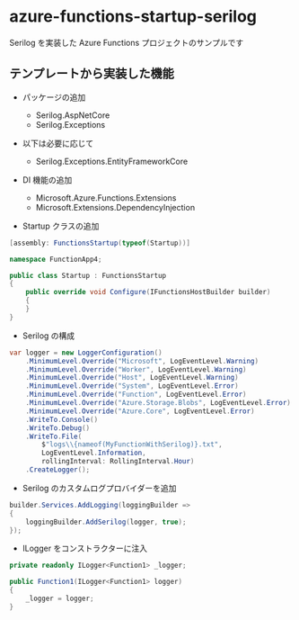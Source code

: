 # azure-functions-startup-serilog

Serilog を実装した Azure Functions プロジェクトのサンプルです

## テンプレートから実装した機能

- パッケージの追加
  - Serilog.AspNetCore
  - Serilog.Exceptions

- 以下は必要に応じて
  - Serilog.Exceptions.EntityFrameworkCore

- DI 機能の追加
  - Microsoft.Azure.Functions.Extensions
  - Microsoft.Extensions.DependencyInjection

- Startup クラスの追加

```csharp
[assembly: FunctionsStartup(typeof(Startup))]

namespace FunctionApp4;

public class Startup : FunctionsStartup
{
    public override void Configure(IFunctionsHostBuilder builder)
    {
    }
}
```

- Serilog の構成

```csharp
var logger = new LoggerConfiguration()
    .MinimumLevel.Override("Microsoft", LogEventLevel.Warning)
    .MinimumLevel.Override("Worker", LogEventLevel.Warning)
    .MinimumLevel.Override("Host", LogEventLevel.Warning)
    .MinimumLevel.Override("System", LogEventLevel.Error)
    .MinimumLevel.Override("Function", LogEventLevel.Error)
    .MinimumLevel.Override("Azure.Storage.Blobs", LogEventLevel.Error)
    .MinimumLevel.Override("Azure.Core", LogEventLevel.Error)
    .WriteTo.Console()
    .WriteTo.Debug()
    .WriteTo.File(
        $"logs\\{nameof(MyFunctionWithSerilog)}.txt",
        LogEventLevel.Information,
        rollingInterval: RollingInterval.Hour)
    .CreateLogger();
```

- Serilog のカスタムログプロバイダーを追加

```csharp
builder.Services.AddLogging(loggingBuilder =>
{
    loggingBuilder.AddSerilog(logger, true);
});
```

- ILogger<T> をコンストラクターに注入

```csharp
private readonly ILogger<Function1> _logger;

public Function1(ILogger<Function1> logger)
{
    _logger = logger;
}
```
